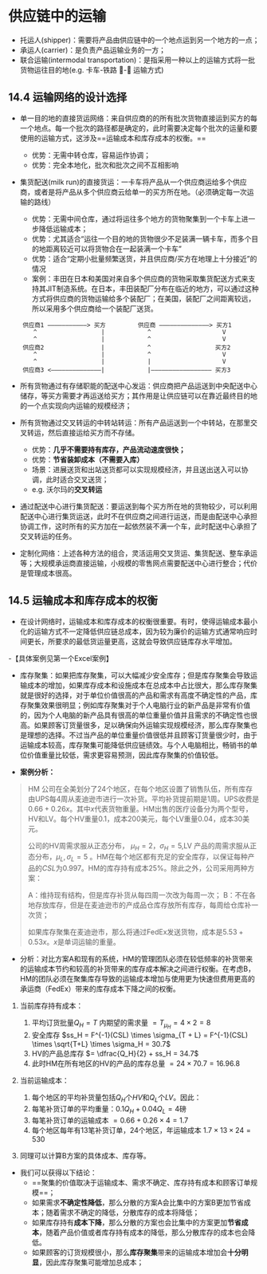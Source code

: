 # 供应链中的运输

- 托运人(shipper)：需要将产品由供应链中的一个地点运到另一个地方的一点；
- 承运人(carrier)：是负责产品运输业务的一方；
- 联合运输(intermodal transportation)：是指采用一种以上的运输方式将一批货物运往目的地(e.g. 卡车-铁路 🚛-🚞 运输方式)

## 14.4 运输网络的设计选择

- 单一目的地的直接货运网络：来自供应商的的所有批次货物直接运到买方的每一个地点。每一个批次的路径都是确定的，此时需要决定每个批次的运量和要使用的运输方式，这涉及==运输成本和库存成本的权衡。==
    - 优势：无需中转仓库，容易运作协调；
    - 优势：完全本地化，批次和批次之间不互相影响


- 集货配送(milk run)的直接货运：一卡车将产品从一个供应商运给多个供应商，或者是将产品从多个供应商云给单一的买方所在地。（必须确定每一次运输的路线）
    - 优势：无需中间仓库，通过将运往多个地方的货物聚集到一个卡车上进一步降低运输成本；
    - 优势：尤其适合“运往一个目的地的货物很少不足装满一辆卡车，而多个目的地距离较近可以将货物合在一起装满一个卡车”
    - 优势：适合“定期小批量频繁送货，并且供应商/买方在地理上十分接近”的情况
    - 案例：丰田在日本和美国对来自多个供应商的货物采取集货配送方式来支持其JIT制造系统。在日本，丰田装配厂分布在临近的地方，可以通过这种方式将供应商的货物运输给多个装配厂；在美国，装配厂之间距离较远，所以采用多个供应商给一个装配厂送货。

```
    供应商1 ———————————> 买方         供应商 ——————————————> 买方1
       ^                  |            ^                    V
       ^                  |            ^                    V
    供应商2                |            ^                  买方2
       ^                  |            ^                    V
       ^                  |            |                    V
    供应商3 <——————————————|            |————————————————— 买方3    
```

- 所有货物通过有存储职能的配送中心发运：供应商把产品运送到中央配送中心储存，等买方需要才再运送给买方；其作用是让供应链可以在靠近最终目的地的一个点实现向内运输的规模经济；

- 所有货物通过交叉转运的中转站转运：所有产品运送到一个中转站，在那里交叉转运，然后直接运给买方而不存储。
    - 优势：**几乎不需要持有库存，产品流动速度很快；**
    - 优势：**节省装卸成本（不需要入库）**
    - 场景：进展送货和出站送货都可以实现规模经济，并且送出送入可以协调，此时适合交叉送货；
    - e.g. 沃尔玛的**交叉转运**

- 通过配送中心进行集货配送：要运送到每个买方所在地的货物较少，可以利用配送中心进行集货运送，此时不在供应商之间进行运送，而是由配送中心承担协调工作，这时所有的买方加在一起依然装不满一个车，此时配送中心承担了交叉转运的任务。
- 定制化网络：上述各种方法的组合，灵活运用交叉货运、集货配送、整车承运等；大规模承运商直接运输，小规模的零售网点需要配送中心进行整合；代价是管理成本很高。


## 14.5 运输成本和库存成本的权衡

- 在设计网络时，运输成本和库存成本的权衡很重要。有时，使得运输成本最小化的运输方式不一定降低供应链总成本，因为较为廉价的运输方式通常响应时间更长，所要求的最低货运量更高，这就会导致供应链库存水平增加。

-【具体案例见第一个Excel案例】

- 库存聚集：如果把库存聚集，可以大幅减少安全库存；但是库存聚集会导致运输成本的增加，如果库存成本和设施成本在总成本中占比很大，那么库存聚集就是很好的选择，对于单位价值很高的产品和需求有高度不确定性的产品，库存聚集效果很明显；例如库存聚集对于个人电脑行业的新产品是非常有价值的，因为个人电脑的新产品具有很高的单位重量价值并且需求的不确定性也很高。如果顾客订货量很多，足以确保向外运输实现规模经济，那么库存聚集也是理想的选择。不过当产品的单位重量价值很低并且顾客订货量很少时，由于运输成本较高，库存聚集可能降低供应链绩效。与个人电脑相比，畅销书的单位价值重量比较低，需求更容易预测，因此库存聚集的价值较低。

- **案例分析：**

> HM 公司在全美划分了24个地区，在每个地区设置了销售队伍，所有库存由UPS每4周从麦迪逊市进行一次补货。平均补货提前期是1周。UPS收费是$0.66 + 0.26x$。其中$x$代表货物重量。HM出售的医疗设备分为两个型号，HV和LV。每个HV重量0.1，成本200美元，每个LV重量0.04，成本30美元。
>
> 公司的HV周需求服从正态分布， $\mu_H = 2，\sigma_H = 5$,LV 产品的周需求服从正态分布，$\mu_L, \sigma_L = 5$ 。HM在每个地区都有充足的安全库存，以保证每种产品的$CSL$为0.997。HM的库存持有成本25%。除此之外，公司采用两种方案：
>
> A：维持现有结构，但是库存补货从每四周一次改为每周一次；
> B：不在各地存放库存，但是在麦迪逊市的产成品仓库存放所有库存，每周给仓库补一次货；
>
> 如果库存聚集在麦迪逊市，那么将通过FedEx发送货物，成本是$5.53 + 0.53x$。$x$是单词运输的重量。

- 分析：对比方案A和现有的系统，HM的管理团队必须在较低频率的补货带来的运输成本节约和较高的补货带来的库存成本解决之间进行权衡。在考虑B，HM的团队必须在聚集库存导致的运输成本增加与使用更为快速但费用更高的承运商（FedEx）带来的库存成本下降之间的权衡。

1. 当前库存持有成本：
      1. 平均订货批量$Q_H = T$ 内期望的需求量 $= T_{\mu_H} = 4 \times 2 = 8$
      2. 安全库存 $ss_H = F^{-1}(CSL) \times \sigma_{T + L} = F^{-1}(CSL) \times \sqrt{T+L} \times \sigma_H = 30.7$
      3. HV的产品总库存 $= \dfrac{Q_H}{2} + ss_H = 34.7$
      4. 此时HM在所有地区的HV的产品的库存总量 $= 24 \times 70.7 = 16.96.8$
2. 当前运输成本：
      1. 每个地区的平均补货量包括$Q_H$个$HV$和$Q_L$个$LV$。因此：
      2. 每笔补货订单的平均重量：$0.1Q_H+ 0.04Q_L = 4$磅
      3. 每笔补货订单的运输成本 $= 0.66 + 0.26 \times 4 = 1.7$
      4. 每个地区每年有13笔补货订单，24个地区，年运输成本 $1.7 \times 13 \times 24 = 530$

3. 同理可以计算B方案的具体成本、库存等。

- 我们可以获得以下结论：
    - ==聚集的价值取决于运输成本、需求不确定、库存持有成本和顾客订单规模==；
    - 如果需求**不确定性降低**，那么分散的方案A会比集中的方案B更加节省成本；随着需求不确定的降低，分散库存的成本将降低；
    - 如果库存持有**成本下降**，那么分散的方案也会比集中的方案更加**节省成本**，随着产品价值或者库存持有成本的降低，那么分散库存的成本也会降低。
    - 如果顾客的订货规模很小，那么**库存聚集**带来的运输成本增加会**十分明显**，因此库存聚集可能增加总成本；


<br>
<br><br>
<br>
<br>
<br>
<br>
<br>
<br>
<br>
<br>
<br>